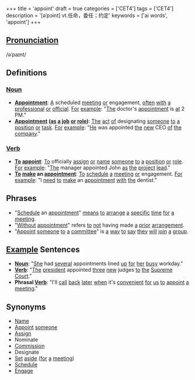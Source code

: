 +++
title = 'appoint'
draft = true
categories = ['CET4']
tags = ['CET4']
description = '[əˈpɔint] vt.任命，委任；约定'
keywords = ['ai words', 'appoint']
+++

## [Pronunciation](/en/post/pronunciation/)
/əˈpaɪnt/

## Definitions
### [Noun](/en/post/noun/)
- **[Appointment](/en/post/appointment/)**: [A](/en/post/a/) scheduled [meeting](/en/post/meeting/) [or](/en/post/or/) engagement, [often](/en/post/often/) [with](/en/post/with/) [a](/en/post/a/) [professional](/en/post/professional/) [or](/en/post/or/) [official](/en/post/official/). [For](/en/post/for/) [example](/en/post/example/): "[The](/en/post/the/) doctor's [appointment](/en/post/appointment/) is [at](/en/post/at/) 2 PM."
- **[Appointment](/en/post/appointment/) ([as](/en/post/as/) [a](/en/post/a/) [job](/en/post/job/) [or](/en/post/or/) [role](/en/post/role/))**: [The](/en/post/the/) [act](/en/post/act/) [of](/en/post/of/) designating [someone](/en/post/someone/) [to](/en/post/to/) [a](/en/post/a/) [position](/en/post/position/) [or](/en/post/or/) [task](/en/post/task/). [For](/en/post/for/) [example](/en/post/example/): "[He](/en/post/he/) was appointed [the](/en/post/the/) [new](/en/post/new/) CEO [of](/en/post/of/) [the](/en/post/the/) [company](/en/post/company/)."

### [Verb](/en/post/verb/)
- **[To](/en/post/to/) [appoint](/en/post/appoint/)**: [To](/en/post/to/) officially [assign](/en/post/assign/) [or](/en/post/or/) [name](/en/post/name/) [someone](/en/post/someone/) [to](/en/post/to/) [a](/en/post/a/) [position](/en/post/position/) [or](/en/post/or/) [role](/en/post/role/). [For](/en/post/for/) [example](/en/post/example/): "[The](/en/post/the/) manager appointed John [as](/en/post/as/) [the](/en/post/the/) [project](/en/post/project/) [lead](/en/post/lead/)."
- **[To](/en/post/to/) [make](/en/post/make/) an [appointment](/en/post/appointment/)**: [To](/en/post/to/) [schedule](/en/post/schedule/) [a](/en/post/a/) [meeting](/en/post/meeting/) [or](/en/post/or/) engagement. [For](/en/post/for/) [example](/en/post/example/): "I [need](/en/post/need/) [to](/en/post/to/) [make](/en/post/make/) an [appointment](/en/post/appointment/) [with](/en/post/with/) [the](/en/post/the/) dentist."

## Phrases
- "[Schedule](/en/post/schedule/) an [appointment](/en/post/appointment/)" [means](/en/post/means/) [to](/en/post/to/) [arrange](/en/post/arrange/) [a](/en/post/a/) [specific](/en/post/specific/) [time](/en/post/time/) [for](/en/post/for/) [a](/en/post/a/) [meeting](/en/post/meeting/).
- "[Without](/en/post/without/) [appointment](/en/post/appointment/)" refers [to](/en/post/to/) [not](/en/post/not/) having made [a](/en/post/a/) [prior](/en/post/prior/) [arrangement](/en/post/arrangement/).
- "[Appoint](/en/post/appoint/) [someone](/en/post/someone/) [to](/en/post/to/) [a](/en/post/a/) [committee](/en/post/committee/)" is [a](/en/post/a/) [way](/en/post/way/) [to](/en/post/to/) [say](/en/post/say/) [they](/en/post/they/) [will](/en/post/will/) [join](/en/post/join/) [a](/en/post/a/) [group](/en/post/group/).

## [Example](/en/post/example/) Sentences
- **[Noun](/en/post/noun/)**: "[She](/en/post/she/) had [several](/en/post/several/) appointments lined [up](/en/post/up/) [for](/en/post/for/) [her](/en/post/her/) [busy](/en/post/busy/) workday."
- **[Verb](/en/post/verb/)**: "[The](/en/post/the/) [president](/en/post/president/) appointed [three](/en/post/three/) [new](/en/post/new/) judges [to](/en/post/to/) [the](/en/post/the/) [Supreme](/en/post/supreme/) [Court](/en/post/court/)."
- **Phrasal [Verb](/en/post/verb/)**: "I'll [call](/en/post/call/) [back](/en/post/back/) [later](/en/post/later/) [when](/en/post/when/) it's [convenient](/en/post/convenient/) [for](/en/post/for/) [us](/en/post/us/) [to](/en/post/to/) [appoint](/en/post/appoint/) [a](/en/post/a/) [meeting](/en/post/meeting/)."

## Synonyms
- [Name](/en/post/name/)
- [Appoint](/en/post/appoint/) [someone](/en/post/someone/)
- [Assign](/en/post/assign/)
- Nominate
- [Commission](/en/post/commission/)
- Designate
- [Set](/en/post/set/) [aside](/en/post/aside/) ([for](/en/post/for/) [a](/en/post/a/) [meeting](/en/post/meeting/))
- [Schedule](/en/post/schedule/)
- [Engage](/en/post/engage/)

